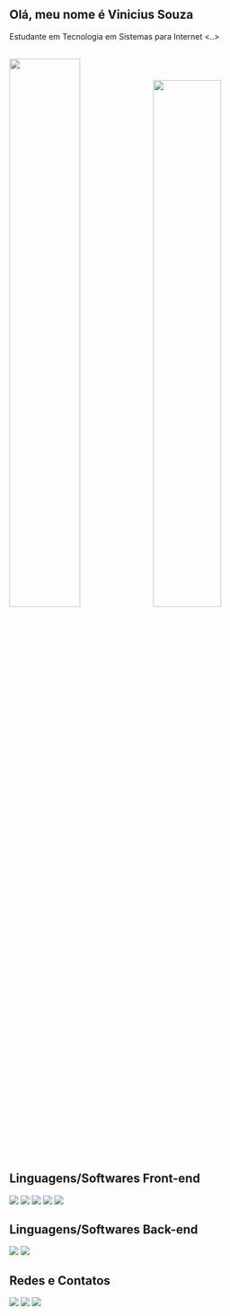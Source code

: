 ## Olá, meu nome é Vinicius Souza

Estudante em Tecnologia em Sistemas para Internet   <..>

<br>

<div>
  <img width='50%' src='https://github-readme-stats.vercel.app/api?username=xLupus&show_icons=true&theme=dark&count_private=true&include_all_commits=true'/>
  <img width='49%' src='https://github-readme-stats.vercel.app/api/top-langs/?username=xLupus&langs_count=5&theme=dark&layout=compact'/>
</div>

## Linguagens/Softwares Front-end

<div style='display:inline-block'>
  <img src='https://img.shields.io/badge/HTML5-E34F26?style=for-the-badge&logo=html5&logoColor=white'/>
  <img src='https://img.shields.io/badge/CSS3-1572B6?style=for-the-badge&logo=css3&logoColor=white'/>
  <img src='https://img.shields.io/badge/Sass-CC6699?style=for-the-badge&logo=sass&logoColor=white'/>
  <img src='https://img.shields.io/badge/JavaScript-F7DF1E?style=for-the-badge&logo=javascript&logoColor=black'/>
  <img src='https://img.shields.io/badge/Figma-F24E1E?style=for-the-badge&logo=figma&logoColor=white'/>
</div>

## Linguagens/Softwares Back-end

<div style='display:inline-block'>
  <img src='https://img.shields.io/badge/PHP-777BB4?style=for-the-badge&logo=php&logoColor=white'/>
  <img src='https://img.shields.io/badge/Microsoft_SQL_Server-CC2927?style=for-the-badge&logo=microsoft-sql-server&logoColor=white'/>
</div>



## Redes e Contatos

<div style='display:inline-block'>
  <a href='https://www.linkedin.com/in/vinicius-souza-b45b89237/' target='_blank'><img src='https://img.shields.io/badge/LinkedIn-0077B5?style=for-the-badge&logo=linkedin&logoColor=white'/></a>
  <a href='mailto:{vinicius.as.dev@outlook.com}'><img src='https://img.shields.io/badge/Microsoft_Outlook-0078D4?style=for-the-badge&logo=microsoft-outlook&logoColor=white'/></a>
  <a href=''><img src='https://img.shields.io/badge/Discord-7289DA?style=for-the-badge&logo=discord&logoColor=white'/></a>
</div>
